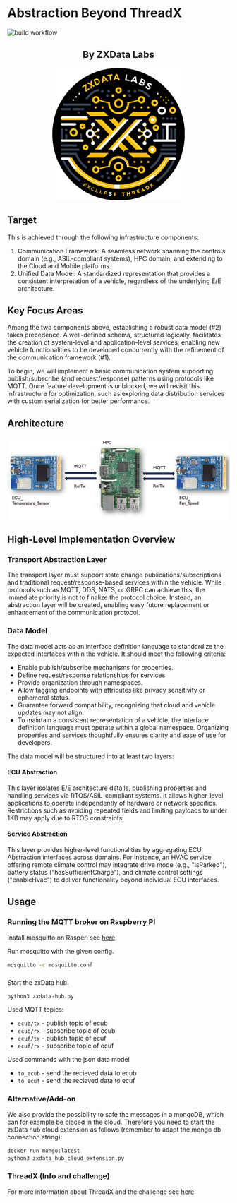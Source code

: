 # Abstraction Beyond ThreadX

![build workflow](https://github.com/Eclipse-SDV-Hackathon-Chapter-Two/ZXDataLabs/actions/workflows/build.yml/badge.svg)

<div align="center" width="100%">

## By ZXData Labs

<img src="teamlogo.png" alt="ZXData Labs" width="300" height="300">
</div>

## Target

This is achieved through the following infrastructure components:

1) Communication Framework: A seamless network spanning the controls domain (e.g., ASIL-compliant systems), HPC domain, and extending to the Cloud and Mobile platforms.
2) Unified Data Model: A standardized representation that provides a consistent interpretation of a vehicle, regardless of the underlying E/E architecture.

## Key Focus Areas

Among the two components above, establishing a robust data model (#2) takes precedence. A well-defined schema, structured logically, facilitates the creation of system-level and application-level services, enabling new vehicle functionalities to be developed concurrently with the refinement of the communication framework (#1).

To begin, we will implement a basic communication system supporting publish/subscribe (and request/response) patterns using protocols like MQTT. Once feature development is unblocked, we will revisit this infrastructure for optimization, such as exploring data distribution services with custom serialization for better performance.

## Architecture

![Architecture](presentation/arch.webp)

## High-Level Implementation Overview

### Transport Abstraction Layer

The transport layer must support state change publications/subscriptions and traditional request/response-based services within the vehicle. While protocols such as MQTT, DDS, NATS, or GRPC can achieve this, the immediate priority is not to finalize the protocol choice. Instead, an abstraction layer will be created, enabling easy future replacement or enhancement of the communication protocol.

### Data Model

The data model acts as an interface definition language to standardize the expected interfaces within the vehicle. It should meet the following criteria:

- Enable publish/subscribe mechanisms for properties.
- Define request/response relationships for services
- Provide organization through namespaces.
- Allow tagging endpoints with attributes like privacy sensitivity or ephemeral status.
- Guarantee forward compatibility, recognizing that cloud and vehicle updates may not align.
- To maintain a consistent representation of a vehicle, the interface definition language must operate within a global namespace. Organizing properties and services thoughtfully ensures clarity and ease of use for developers.

The data model will be structured into at least two layers:

#### ECU Abstraction

This layer isolates E/E architecture details, publishing properties and handling services via RTOS/ASIL-compliant systems. It allows higher-level applications to operate independently of hardware or network specifics. Restrictions such as avoiding repeated fields and limiting payloads to under 1KB may apply due to RTOS constraints.

#### Service Abstraction

This layer provides higher-level functionalities by aggregating ECU Abstraction interfaces across domains. For instance, an HVAC service offering remote climate control may integrate drive mode (e.g., "isParked"), battery status ("hasSufficientCharge"), and climate control settings ("enableHvac") to deliver functionality beyond individual ECU interfaces.

## Usage

### Running the MQTT broker on Raspberry PI

Install mosquitto on Rasperi see [here](https://randomnerdtutorials.com/how-to-install-mosquitto-broker-on-raspberry-pi/)

Run mosquitto with the given config.

```bash
mosquitto -c mosquitto.conf
```

###

Start the zxData hub.

```bash
python3 zxdata-hub.py
```

Used MQTT topics:

- `ecub/tx` - publish topic of ecub
- `ecub/rx` - subscribe topic of ecub
- `ecuf/tx` - publish topic of ecuf
- `ecuf/rx` - subscribe topic of ecuf

Used commands with the json data model

- `to_ecub` - send the recieved data to ecub
- `to_ecuf` - send the recieved data to ecuf

### Alternative/Add-on

We also provide the possibility to safe the messages in a mongoDB, which can for example be placed in the cloud. Therefore you need to start the zxData hub cloud extension as follows (remember to adapt the mongo db connection string):

```bash
docker run mongo:latest
python3 zxdata_hub_cloud_extension.py
```

### ThreadX (Info and challenge)

For more information about ThreadX and the challenge see [here](./TX_challenge.md)
